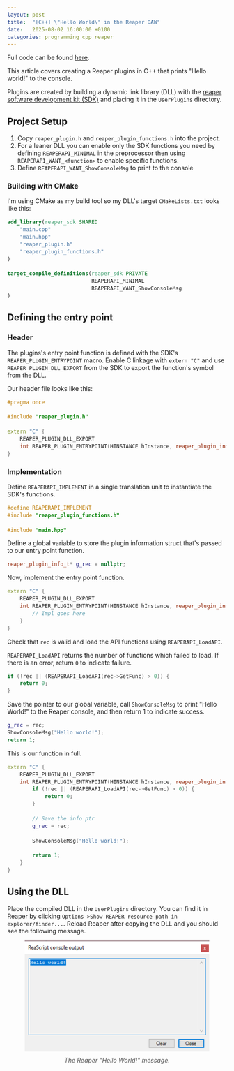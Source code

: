 ```yaml
---
layout: post
title:  "[C++] \"Hello World\" in the Reaper DAW"
date:   2025-08-02 16:00:00 +0100
categories: programming cpp reaper
---
```


Full code can be found [here](https://github.com/nukethebees/github_io_examples/tree/main/reaper_sdk).

This article covers creating a Reaper plugins in C++ that prints "Hello world!" to the console.

Plugins are created by building a dynamic link library (DLL) with the [reaper software development kit (SDK)](https://github.com/justinfrankel/reaper-sdk/tree/main) and placing it in the `UserPlugins` directory.

## Project Setup

1. Copy `reaper_plugin.h` and `reaper_plugin_functions.h` into the project.
2. For a leaner DLL you can enable only the SDK functions you need by defining `REAPERAPI_MINIMAL` in the preprocessor then using `REAPERAPI_WANT_<function>` to enable specific functions.
3. Define `REAPERAPI_WANT_ShowConsoleMsg` to print to the console

### Building with CMake

I'm using CMake as my build tool so my DLL's target `CMakeLists.txt` looks like this:

```cmake
add_library(reaper_sdk SHARED
    "main.cpp"
    "main.hpp"
    "reaper_plugin.h"
    "reaper_plugin_functions.h"
)

target_compile_definitions(reaper_sdk PRIVATE
                           REAPERAPI_MINIMAL
                           REAPERAPI_WANT_ShowConsoleMsg
)
```

## Defining the entry point

### Header

The plugins's entry point function is defined with the SDK's `REAPER_PLUGIN_ENTRYPOINT` macro.
Enable C linkage with `extern "C"` and use `REAPER_PLUGIN_DLL_EXPORT` from the SDK to export the function's symbol from the DLL.

Our header file looks like this:

```cpp
#pragma once

#include "reaper_plugin.h"

extern "C" {
    REAPER_PLUGIN_DLL_EXPORT
    int REAPER_PLUGIN_ENTRYPOINT(HINSTANCE hInstance, reaper_plugin_info_t* rec);
}
```

### Implementation

Define `REAPERAPI_IMPLEMENT` in a single translation unit to instantiate the SDK's functions.

```cpp
#define REAPERAPI_IMPLEMENT
#include "reaper_plugin_functions.h"

#include "main.hpp"
```

Define a global variable to store the plugin information struct that's passed to our entry point function.

```cpp
reaper_plugin_info_t* g_rec = nullptr;
```

Now, implement the entry point function.

```cpp
extern "C" {
    REAPER_PLUGIN_DLL_EXPORT
    int REAPER_PLUGIN_ENTRYPOINT(HINSTANCE hInstance, reaper_plugin_info_t* rec) {
        // Impl goes here
    }
}
```

Check that `rec` is valid and load the API functions using `REAPERAPI_LoadAPI`.

`REAPERAPI_LoadAPI` returns the number of functions which failed to load.
If there is an error, return `0` to indicate failure.

```cpp
if (!rec || (REAPERAPI_LoadAPI(rec->GetFunc) > 0)) {
    return 0;
}
```

Save the pointer to our global variable, call `ShowConsoleMsg` to print "Hello World!" to the Reaper console, and then return 1 to indicate success.

```cpp
g_rec = rec;
ShowConsoleMsg("Hello world!");
return 1;
```

This is our function in full.

```cpp
extern "C" {
    REAPER_PLUGIN_DLL_EXPORT
    int REAPER_PLUGIN_ENTRYPOINT(HINSTANCE hInstance, reaper_plugin_info_t* rec) {
        if (!rec || (REAPERAPI_LoadAPI(rec->GetFunc) > 0)) {
            return 0;
        }

        // Save the info ptr
        g_rec = rec;

        ShowConsoleMsg("Hello world!");

        return 1;
    }
}
```

## Using the DLL

Place the compiled DLL in the `UserPlugins` directory.
You can find it in Reaper by clicking `Options->Show REAPER resource path in explorer/finder...`.
Reload Reaper after copying the DLL and you should see the following message.

<figure style="text-align: center;">
  <img src="/images/hw.png" alt="Reaper Hello World Message" style="max-width: 100%; height: auto; display: inline-block;" />
  <figcaption style="margin-top: 8px; font-style: italic; color: #555;">
    The Reaper "Hello World!" message.
  </figcaption>
</figure>
